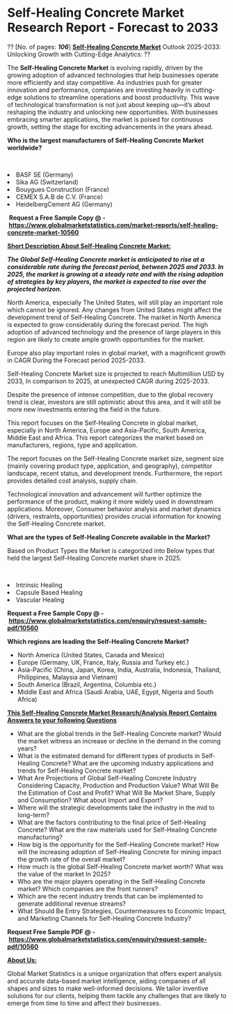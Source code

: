 <H1>Self-Healing Concrete Market Research Report - Forecast to 2033</H1><p>?? [No. of pages:&nbsp;<strong><em>106</em></strong>]&nbsp;<strong><a href="https://www.globalmarketstatistics.com/market-reports/self-healing-concrete-market-10560">Self-Healing Concrete&nbsp;Market</a></strong>&nbsp;Outlook 2025-2033: Unlocking Growth with Cutting-Edge Analytics: ??</p><p>The <strong>Self-Healing Concrete Market</strong> is evolving rapidly, driven by the growing adoption of advanced technologies that help businesses operate more efficiently and stay competitive. As industries push for greater innovation and performance, companies are investing heavily in cutting-edge solutions to streamline operations and boost productivity. This wave of technological transformation is not just about keeping up&mdash;it&rsquo;s about reshaping the industry and unlocking new opportunities. With businesses embracing smarter applications, the market is poised for continuous growth, setting the stage for exciting advancements in the years ahead.</p><p><strong>Who is the largest manufacturers of Self-Healing Concrete Market worldwide?</strong></p><p>&nbsp;<li>BASF SE (Germany)<li>Sika AG (Switzerland)<li>Bouygues Construction (France)<li>CEMEX S.A.B de C.V. (France)<li>HeidelbergCement AG (Germany)</p><p>&nbsp;<strong>Request a Free Sample Copy @ -&nbsp;<a href="https://www.globalmarketstatistics.com/market-reports/self-healing-concrete-market-10560">https://www.globalmarketstatistics.com/market-reports/self-healing-concrete-market-10560</a></strong></p><p><strong><u>Short Description About Self-Healing Concrete Market:</u></strong></p><p><strong><em>The Global Self-Healing Concrete market is anticipated to rise at a considerable rate during the forecast period, between 2025 and 2033. In 2025, the market is growing at a steady rate and with the rising adoption of strategies by key players, the market is expected to rise over the projected horizon.</em></strong></p><p>North America, especially The United States, will still play an important role which cannot be ignored. Any changes from United States might affect the development trend of Self-Healing Concrete. The market in North America is expected to grow considerably during the forecast period. The high adoption of advanced technology and the presence of large players in this region are likely to create ample growth opportunities for the market.</p><p>Europe also play important roles in global market, with a magnificent growth in CAGR During the Forecast period 2025-2033.</p><p>Self-Healing Concrete Market size is projected to reach Multimillion USD by 2033, In comparison to 2025, at unexpected CAGR during 2025-2033.</p><p>Despite the presence of intense competition, due to the global recovery trend is clear, investors are still optimistic about this area, and it will still be more new investments entering the field in the future.</p><p>This report focuses on the Self-Healing Concrete in global market, especially in North America, Europe and Asia-Pacific, South America, Middle East and Africa. This report categorizes the market based on manufacturers, regions, type and application.</p><p>The report focuses on the Self-Healing Concrete market size, segment size (mainly covering product type, application, and geography), competitor landscape, recent status, and development trends. Furthermore, the report provides detailed cost analysis, supply chain.</p><p>Technological innovation and advancement will further optimize the performance of the product, making it more widely used in downstream applications. Moreover, Consumer behavior analysis and market dynamics (drivers, restraints, opportunities) provides crucial information for knowing the Self-Healing Concrete market.</p><p><strong>What are the types of Self-Healing Concrete available in the Market?</strong></p><p>Based on Product Types the Market is categorized into Below types that held the largest Self-Healing Concrete market share in 2025.</p><p>&nbsp;<li>Intrinsic Healing<li> Capsule Based Healing<li> Vascular Healing&nbsp;</p><p><strong>Request a Free Sample Copy @ -&nbsp;<a href="https://www.globalmarketstatistics.com/enquiry/request-sample-pdf/10560">https://www.globalmarketstatistics.com/enquiry/request-sample-pdf/10560</a></strong></p><p><strong>Which regions are leading the Self-Healing Concrete Market?</strong></p><ul><li>North America (United States, Canada and Mexico)</li><li>Europe (Germany, UK, France, Italy, Russia and Turkey etc.)</li><li>Asia-Pacific (China, Japan, Korea, India, Australia, Indonesia, Thailand, Philippines, Malaysia and Vietnam)</li><li>South America (Brazil, Argentina, Columbia etc.)</li><li>Middle East and Africa (Saudi Arabia, UAE, Egypt, Nigeria and South Africa)</li></ul><p><strong><u>This Self-Healing Concrete Market Research/Analysis Report Contains Answers to your following Questions</u></strong></p><ul><li>What are the global trends in the Self-Healing Concrete market? Would the market witness an increase or decline in the demand in the coming years?</li><li>What is the estimated demand for different types of products in Self-Healing Concrete? What are the upcoming industry applications and trends for Self-Healing Concrete market?</li><li>What Are Projections of Global Self-Healing Concrete Industry Considering Capacity, Production and Production Value? What Will Be the Estimation of Cost and Profit? What Will Be Market Share, Supply and Consumption? What about Import and Export?</li><li>Where will the strategic developments take the industry in the mid to long-term?</li><li>What are the factors contributing to the final price of Self-Healing Concrete? What are the raw materials used for Self-Healing Concrete manufacturing?</li><li>How big is the opportunity for the Self-Healing Concrete market? How will the increasing adoption of Self-Healing Concrete for mining impact the growth rate of the overall market?</li><li>How much is the global Self-Healing Concrete market worth? What was the value of the market In 2025?</li><li>Who are the major players operating in the Self-Healing Concrete market? Which companies are the front runners?</li><li>Which are the recent industry trends that can be implemented to generate additional revenue streams?</li><li>What Should Be Entry Strategies, Countermeasures to Economic Impact, and Marketing Channels for Self-Healing Concrete Industry?</li></ul><p><strong>Request Free Sample PDF @ -&nbsp;<a href="https://www.globalmarketstatistics.com/enquiry/request-sample-pdf/10560">https://www.globalmarketstatistics.com/enquiry/request-sample-pdf/10560</a></strong></p><p><strong><u>About Us:</u></strong></p><p>Global Market Statistics&nbsp;is a unique organization that offers expert analysis and accurate data-based market intelligence, aiding companies of all shapes and sizes to make well-informed decisions. We tailor inventive solutions for our clients, helping them tackle any challenges that are likely to emerge from time to time and affect their businesses.</p>

